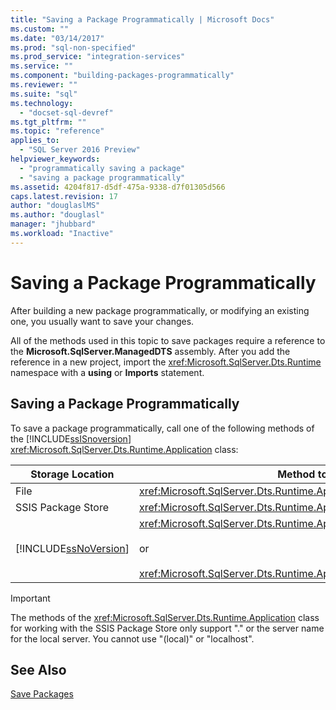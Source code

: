 ```yaml
---
title: "Saving a Package Programmatically | Microsoft Docs"
ms.custom: ""
ms.date: "03/14/2017"
ms.prod: "sql-non-specified"
ms.prod_service: "integration-services"
ms.service: ""
ms.component: "building-packages-programmatically"
ms.reviewer: ""
ms.suite: "sql"
ms.technology: 
  - "docset-sql-devref"
ms.tgt_pltfrm: ""
ms.topic: "reference"
applies_to: 
  - "SQL Server 2016 Preview"
helpviewer_keywords: 
  - "programmatically saving a package"
  - "saving a package programmatically"
ms.assetid: 4204f817-d5df-475a-9338-d7f01305d566
caps.latest.revision: 17
author: "douglaslMS"
ms.author: "douglasl"
manager: "jhubbard"
ms.workload: "Inactive"
---
```

# Saving a Package Programmatically
  After building a new package programmatically, or modifying an existing one, you usually want to save your changes.  
  
 All of the methods used in this topic to save packages require a reference to the **Microsoft.SqlServer.ManagedDTS** assembly. After you add the reference in a new project, import the <xref:Microsoft.SqlServer.Dts.Runtime> namespace with a **using** or **Imports** statement.  
  
## Saving a Package Programmatically  
 To save a package programmatically, call one of the following methods of the [!INCLUDE[ssISnoversion](../../includes/ssisnoversion-md.md)] <xref:Microsoft.SqlServer.Dts.Runtime.Application> class:  
  
|Storage Location|Method to Call|  
|----------------------|--------------------|  
|File|<xref:Microsoft.SqlServer.Dts.Runtime.Application.SaveToXml%2A>|  
|SSIS Package Store|<xref:Microsoft.SqlServer.Dts.Runtime.Application.SaveToDtsServer%2A>|  
|[!INCLUDE[ssNoVersion](../../includes/ssnoversion-md.md)]|<xref:Microsoft.SqlServer.Dts.Runtime.Application.SaveToSqlServer%2A><br /><br /> or<br /><br /> <xref:Microsoft.SqlServer.Dts.Runtime.Application.SaveToSqlServerAs%2A>|  
  
> [!IMPORTANT]  
>  The methods of the <xref:Microsoft.SqlServer.Dts.Runtime.Application> class for working with the SSIS Package Store only support "." or the server name for the local server. You cannot use "(local)" or "localhost".  
  
## See Also  
 [Save Packages](../../integration-services/save-packages.md)  
  
  
